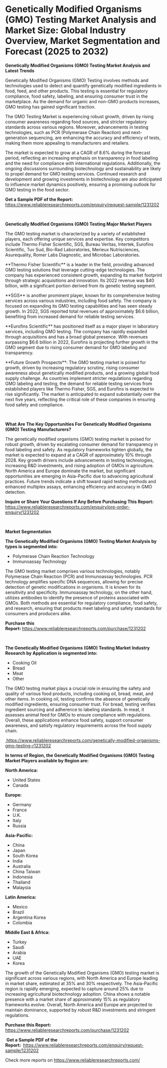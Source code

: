 <p><h1>Genetically Modified Organisms (GMO) Testing Market Analysis and Market Size: Global Industry Overview, Market Segmentation and Forecast (2025 to 2032)</h1></p><p><strong>Genetically Modified Organisms (GMO) Testing Market Analysis and Latest Trends</strong></p>
<p><p>Genetically Modified Organisms (GMO) Testing involves methods and technologies used to detect and quantify genetically modified ingredients in food, feed, and other products. This testing is essential for regulatory compliance, food safety, labeling, and ensuring consumer trust in the marketplace. As the demand for organic and non-GMO products increases, GMO testing has gained significant traction.</p><p>The GMO Testing Market is experiencing robust growth, driven by rising consumer awareness regarding food sources, and stricter regulatory standards across various regions. Moreover, advancements in testing technologies, such as PCR (Polymerase Chain Reaction) and next-generation sequencing, are enhancing the accuracy and efficiency of tests, making them more appealing to manufacturers and retailers.</p><p>The market is expected to grow at a CAGR of 8.6% during the forecast period, reflecting an increasing emphasis on transparency in food labeling and the need for compliance with international regulations. Additionally, the ongoing discussions surrounding biotechnology and sustainability are likely to propel demand for GMO testing services. Continued research and development and growing investments in biotechnology are also anticipated to influence market dynamics positively, ensuring a promising outlook for GMO testing in the food sector.</p></p>
<p><strong>Get a Sample PDF of the Report:&nbsp;</strong> <a href="https://www.reliableresearchreports.com/enquiry/request-sample/1231202?utm_campaign=2098&utm_medium=2&utm_source=Github&utm_content=ia&utm_term=15022025&utm_id=genetically-modified-organisms-gmo-testing">https://www.reliableresearchreports.com/enquiry/request-sample/1231202</a></p>
<p>&nbsp;</p>
<p><strong>Genetically Modified Organisms (GMO) Testing Major Market Players</strong></p>
<p><p>The GMO testing market is characterized by a variety of established players, each offering unique services and expertise. Key competitors include Thermo Fisher Scientific, SGS, Bureau Veritas, Intertek, Eurofins Scientific, Tuv Sud, Bio-Rad Laboratories, Merieux Nutrisciences, Asurequality, Romer Labs Diagnostic, and Microbac Laboratories.</p><p>**Thermo Fisher Scientific** is a leader in the field, providing advanced GMO testing solutions that leverage cutting-edge technologies. The company has experienced consistent growth, expanding its market footprint through strategic acquisitions and innovation. Its 2022 revenue was $40 billion, with a significant portion derived from its genetic testing segment.</p><p>**SGS** is another prominent player, known for its comprehensive testing services across various industries, including food safety. The company is focused on expanding its GMO testing capabilities and has seen steady growth. In 2022, SGS reported total revenues of approximately $6.6 billion, benefiting from increased demand for reliable testing services.</p><p>**Eurofins Scientific** has positioned itself as a major player in laboratory services, including GMO testing. The company has rapidly expanded through acquisitions and has a broad global presence. With revenues surpassing $6.6 billion in 2022, Eurofins is projecting further growth in the GMO segment due to rising consumer demand for GMO labeling and transparency.</p><p>**Future Growth Prospects**: The GMO testing market is poised for growth, driven by increasing regulatory scrutiny, rising consumer awareness about genetically modified products, and a growing global food supply challenge. As countries implement stricter regulations regarding GMO labeling and testing, the demand for reliable testing services from established players like Thermo Fisher, SGS, and Eurofins is expected to rise significantly. The market is anticipated to expand substantially over the next five years, reflecting the critical role of these companies in ensuring food safety and compliance.</p></p>
<p>&nbsp;</p>
<p><strong>What Are The Key Opportunities For Genetically Modified Organisms (GMO) Testing Manufacturers?</strong></p>
<p><p>The genetically modified organisms (GMO) testing market is poised for robust growth, driven by escalating consumer demand for transparency in food labeling and safety. As regulatory frameworks tighten globally, the market is expected to expand at a CAGR of approximately 10% through 2028. Key growth drivers include advancements in testing technologies, increasing R&D investments, and rising adoption of GMOs in agriculture. North America and Europe dominate the market, but significant opportunities are emerging in Asia-Pacific due to advancing agricultural practices. Future trends indicate a shift toward rapid testing methods and enhanced multiplex assays, enhancing efficiency and accuracy in GMO detection.</p></p>
<p><strong>Inquire or Share Your Questions If Any Before Purchasing This Report:</strong> <a href="https://www.reliableresearchreports.com/enquiry/pre-order-enquiry/1231202?utm_campaign=2098&utm_medium=2&utm_source=Github&utm_content=ia&utm_term=15022025&utm_id=genetically-modified-organisms-gmo-testing">https://www.reliableresearchreports.com/enquiry/pre-order-enquiry/1231202</a></p>
<p>&nbsp;</p>
<p><strong>Market Segmentation</strong></p>
<p><strong>The Genetically Modified Organisms (GMO) Testing Market Analysis by types is segmented into:</strong></p>
<p><ul><li>Polymerase Chain Reaction Technology</li><li>Immunoassay Technology</li></ul></p>
<p><p>The GMO testing market comprises various technologies, notably Polymerase Chain Reaction (PCR) and Immunoassay technologies. PCR technology amplifies specific DNA sequences, allowing for precise detection of genetic modifications in organisms. It is known for its sensitivity and specificity. Immunoassay technology, on the other hand, utilizes antibodies to identify the presence of proteins associated with GMOs. Both methods are essential for regulatory compliance, food safety, and research, ensuring that products meet labeling and safety standards for consumers and producers alike.</p></p>
<p><strong>Purchase this Report:&nbsp;</strong><a href="https://www.reliableresearchreports.com/purchase/1231202?utm_campaign=2098&utm_medium=2&utm_source=Github&utm_content=ia&utm_term=15022025&utm_id=genetically-modified-organisms-gmo-testing">https://www.reliableresearchreports.com/purchase/1231202</a></p>
<p>&nbsp;</p>
<p><strong>The Genetically Modified Organisms (GMO) Testing Market Industry Research by Application is segmented into:</strong></p>
<p><ul><li>Cooking Oil</li><li>Bread</li><li>Meat</li><li>Other</li></ul></p>
<p><p>The GMO testing market plays a crucial role in ensuring the safety and quality of various food products, including cooking oil, bread, meat, and other items. In cooking oil, testing confirms the absence of genetically modified ingredients, ensuring consumer trust. For bread, testing verifies ingredient sourcing and adherence to labeling standards. In meat, it assesses animal feed for GMOs to ensure compliance with regulations. Overall, these applications enhance food safety, support consumer awareness, and satisfy regulatory requirements across the food supply chain.</p></p>
<p><a href="https://www.reliableresearchreports.com/genetically-modified-organisms-gmo-testing-r1231202?utm_campaign=2098&utm_medium=2&utm_source=Github&utm_content=ia&utm_term=15022025&utm_id=genetically-modified-organisms-gmo-testing">&nbsp;https://www.reliableresearchreports.com/genetically-modified-organisms-gmo-testing-r1231202</a></p>
<p><strong>In terms of Region, the Genetically Modified Organisms (GMO) Testing Market Players available by Region are:</strong></p>
<p>
    <p> <strong> North America: </strong>
        <ul>
            <li>United States</li>
            <li>Canada</li>
        </ul>
        </p> 
    <p> <strong> Europe: </strong>
        <ul>
            <li>Germany</li>
            <li>France</li>
            <li>U.K.</li>
            <li>Italy</li>
            <li>Russia</li>
        </ul>
        </p> 
    <p> <strong> Asia-Pacific: </strong>
        <ul>
            <li>China</li>
            <li>Japan</li>
            <li>South Korea</li>
            <li>India</li>
            <li>Australia</li>
            <li>China Taiwan</li>
            <li>Indonesia</li>
            <li>Thailand</li>
            <li>Malaysia</li>
        </ul>
        </p> 
    <p> <strong> Latin America: </strong>
        <ul>
            <li>Mexico</li>
            <li>Brazil</li>
            <li>Argentina Korea</li>
            <li>Colombia</li>
        </ul>
        </p> 
    <p> <strong> Middle East & Africa: </strong>
        <ul>
            <li>Turkey</li>
            <li>Saudi</li>
            <li>Arabia</li>
            <li>UAE</li>
            <li>Korea</li>
        </ul>
    </p>
    </p>
<p><p>The growth of the Genetically Modified Organisms (GMO) testing market is significant across various regions, with North America and Europe leading in market share, estimated at 35% and 30% respectively. The Asia-Pacific region is rapidly emerging, expected to capture around 25% due to increasing agricultural biotechnology adoption. China shows a notable presence with a market share of approximately 15% as regulatory frameworks evolve. Overall, North America and Europe are projected to maintain dominance, supported by robust R&D investments and stringent regulations.</p></p>
<p><strong>Purchase this Report: </strong><a href="https://www.reliableresearchreports.com/purchase/1231202?utm_campaign=2098&utm_medium=2&utm_source=Github&utm_content=ia&utm_term=15022025&utm_id=genetically-modified-organisms-gmo-testing">https://www.reliableresearchreports.com/purchase/1231202</a></p>
<p>&nbsp;<strong>Get a Sample PDF of the Report:&nbsp;&nbsp;</strong><a href="https://www.reliableresearchreports.com/enquiry/request-sample/1231202?utm_campaign=2098&utm_medium=2&utm_source=Github&utm_content=ia&utm_term=15022025&utm_id=genetically-modified-organisms-gmo-testing">https://www.reliableresearchreports.com/enquiry/request-sample/1231202</a></p>
<p><strong></strong></p>
<p>Check more reports on <a href="https://www.reliableresearchreports.com/?utm_campaign=2098&utm_medium=2&utm_source=Github&utm_content=ia&utm_term=15022025&utm_id=genetically-modified-organisms-gmo-testing">https://www.reliableresearchreports.com/</a></p>